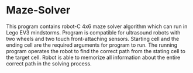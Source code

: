 # Maze-Solver

This program contains robot-C 4x6 maze solver algorithm which can run in Lego EV3 mindstorms. Program is compatible for ultrasound robots with two wheels and two touch front-attaching sensors. Starting cell and the ending cell are the required arguments for program to run. The running program operates the robot to find the correct path from the stating cell to the target cell. Robot is able to memorize all information about the entire correct path in the solving process. 


